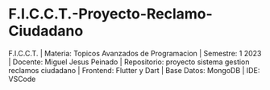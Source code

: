 # F.I.C.C.T.-Proyecto-Reclamo-Ciudadano
F.I.C.C.T. | Materia: Topicos Avanzados de Programacion | Semestre: 1 2023 | Docente: Miguel Jesus Peinado | Repositorio: proyecto sistema gestion reclamos ciudadano | Frontend: Flutter y Dart | Base Datos: MongoDB | IDE: VSCode

